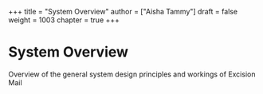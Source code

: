 +++
title = "System Overview"
author = ["Aisha Tammy"]
draft = false
weight = 1003
chapter = true
+++

# System Overview

Overview of the general system design principles and workings of Excision Mail
